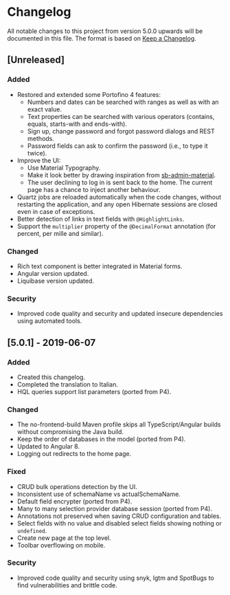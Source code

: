 # Changelog
All notable changes to this project from version 5.0.0 upwards will be documented in this file. 
The format is based on [Keep a Changelog](https://keepachangelog.com/en/1.0.0/).

## [Unreleased]

### Added
- Restored and extended some Portofino 4 features:
  - Numbers and dates can be searched with ranges as well as with an exact value.
  - Text properties can be searched with various operators (contains, equals, starts-with and ends-with).
  - Sign up, change password and forgot password dialogs and REST methods.
  - Password fields can ask to confirm the password (i.e., to type it twice).
- Improve the UI:
    - Use Material Typography.
    - Make it look better by drawing inspiration from [sb-admin-material](https://github.com/start-javascript/sb-admin-material).
    - The user declining to log in is sent back to the home. The current page has a chance to inject another behaviour.
- Quartz jobs are reloaded automatically when the code changes, without restarting the application,
  and any open Hibernate sessions are closed even in case of exceptions.
- Better detection of links in text fields with `@HighlightLinks`.
- Support the `multiplier` property of the `@DecimalFormat` annotation (for percent, per mille and similar).

### Changed
- Rich text component is better integrated in Material forms.
- Angular version updated.
- Liquibase version updated.

### Security
- Improved code quality and security and updated insecure dependencies using automated tools.

## [5.0.1] - 2019-06-07

### Added
- Created this changelog.
- Completed the translation to Italian.
- HQL queries support list parameters (ported from P4).

### Changed
- The no-frontend-build Maven profile skips all TypeScript/Angular builds without compromising the Java build.
- Keep the order of databases in the model (ported from P4).
- Updated to Angular 8.
- Logging out redirects to the home page.

### Fixed
- CRUD bulk operations detection by the UI.
- Inconsistent use of schemaName vs actualSchemaName.
- Default field encrypter (ported from P4).
- Many to many selection provider database session (ported from P4).
- Annotations not preserved when saving CRUD configuration and tables.
- Select fields with no value and disabled select fields showing nothing or `undefined`.
- Create new page at the top level.
- Toolbar overflowing on mobile.

### Security
- Improved code quality and security using snyk, lgtm and SpotBugs to find vulnerabilities and brittle code.
